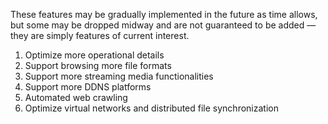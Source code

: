 
These features may be gradually implemented in the future as time allows, but some may be dropped midway and are not guaranteed to be added — they are simply features of current interest.

1. Optimize more operational details
2. Support browsing more file formats
3. Support more streaming media functionalities
4. Support more DDNS platforms
5. Automated web crawling
6. Optimize virtual networks and distributed file synchronization

